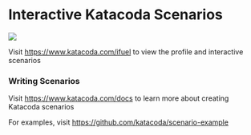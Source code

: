 # Interactive Katacoda Scenarios

[![](http://shields.katacoda.com/katacoda/ifuel/count.svg)](https://www.katacoda.com/ifuel "Get your profile on Katacoda.com")

Visit https://www.katacoda.com/ifuel to view the profile and interactive scenarios

### Writing Scenarios
Visit https://www.katacoda.com/docs to learn more about creating Katacoda scenarios

For examples, visit https://github.com/katacoda/scenario-example
